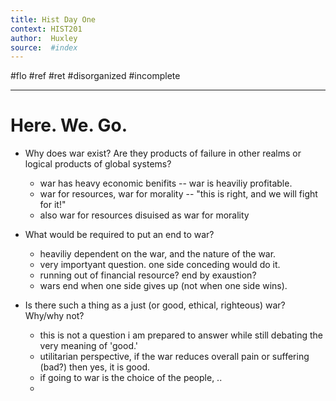 ```yaml
---
title: Hist Day One
context: HIST201
author:  Huxley
source:  #index
---
```


#flo #ref #ret 
#disorganized #incomplete

---

# Here. We. Go.


- Why does war exist? Are they products of failure in other realms or logical products of global systems?
    - war has heavy economic benifits -- war is heaviliy profitable. 
    - war for resources, war for morality -- "this is right, and we will fight for it!" 
	- also war for resources disuised as war for morality


- What would be required to put an end to war?
    - heaviliy dependent on the war, and the nature of the war. 
    - very importyant question. one side conceding would do it. 
    - running out of financial resource? end by exaustion? 
    - wars end when one side gives up (not when one side wins). 


- Is there such a thing as a just (or good, ethical, righteous) war? Why/why not?
    - this is not a question i am prepared to answer while still debating the very meaning of 'good.' 
    - utilitarian perspective, if the war reduces overall pain or suffering (bad?) then yes, it is good.
    - if going to war is the choice of the people, .. 
    - 
















